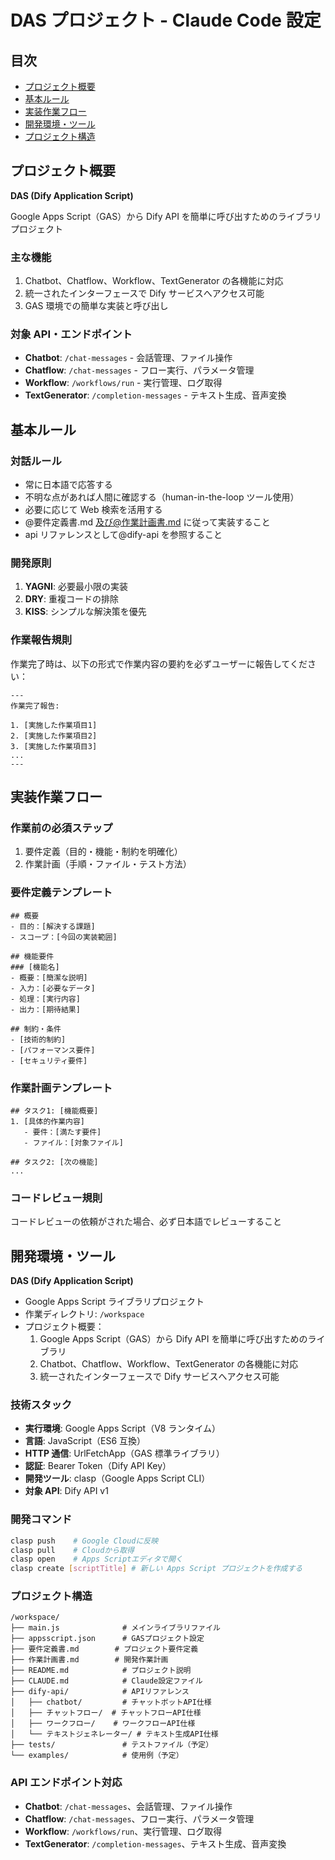 # DAS プロジェクト - Claude Code 設定

## 目次

- [プロジェクト概要](#プロジェクト概要)
- [基本ルール](#基本ルール)
- [実装作業フロー](#実装作業フロー)
- [開発環境・ツール](#開発環境ツール)
- [プロジェクト構造](#プロジェクト構造)

## プロジェクト概要

**DAS (Dify Application Script)**

Google Apps Script（GAS）から Dify API を簡単に呼び出すためのライブラリプロジェクト

### 主な機能

1. Chatbot、Chatflow、Workflow、TextGenerator の各機能に対応
2. 統一されたインターフェースで Dify サービスへアクセス可能
3. GAS 環境での簡単な実装と呼び出し

### 対象 API・エンドポイント

- **Chatbot**: `/chat-messages` - 会話管理、ファイル操作
- **Chatflow**: `/chat-messages` - フロー実行、パラメータ管理
- **Workflow**: `/workflows/run` - 実行管理、ログ取得
- **TextGenerator**: `/completion-messages` - テキスト生成、音声変換

## 基本ルール

### 対話ルール

- 常に日本語で応答する
- 不明な点があれば人間に確認する（human-in-the-loop ツール使用）
- 必要に応じて Web 検索を活用する
- @要件定義書.md 及び@作業計画書.md に従って実装すること
- api リファレンスとして@dify-api を参照すること

### 開発原則

1. **YAGNI**: 必要最小限の実装
2. **DRY**: 重複コードの排除
3. **KISS**: シンプルな解決策を優先

### 作業報告規則

作業完了時は、以下の形式で作業内容の要約を必ずユーザーに報告してください：

```
---
作業完了報告:

1. [実施した作業項目1]
2. [実施した作業項目2]
3. [実施した作業項目3]
...
---
```

## 実装作業フロー

### 作業前の必須ステップ

1. 要件定義（目的・機能・制約を明確化）
2. 作業計画（手順・ファイル・テスト方法）

### 要件定義テンプレート

```
## 概要
- 目的：[解決する課題]
- スコープ：[今回の実装範囲]

## 機能要件
### [機能名]
- 概要：[簡潔な説明]
- 入力：[必要なデータ]
- 処理：[実行内容]
- 出力：[期待結果]

## 制約・条件
- [技術的制約]
- [パフォーマンス要件]
- [セキュリティ要件]
```

### 作業計画テンプレート

```
## タスク1: [機能概要]
1. [具体的作業内容]
   - 要件：[満たす要件]
   - ファイル：[対象ファイル]

## タスク2: [次の機能]
...
```

### コードレビュー規則

コードレビューの依頼がされた場合、必ず日本語でレビューすること

## 開発環境・ツール

**DAS (Dify Application Script)**

- Google Apps Script ライブラリプロジェクト
- 作業ディレクトリ: `/workspace`
- プロジェクト概要：
  1. Google Apps Script（GAS）から Dify API を簡単に呼び出すためのライブラリ
  2. Chatbot、Chatflow、Workflow、TextGenerator の各機能に対応
  3. 統一されたインターフェースで Dify サービスへアクセス可能

### 技術スタック

- **実行環境**: Google Apps Script（V8 ランタイム）
- **言語**: JavaScript（ES6 互換）
- **HTTP 通信**: UrlFetchApp（GAS 標準ライブラリ）
- **認証**: Bearer Token（Dify API Key）
- **開発ツール**: clasp（Google Apps Script CLI）
- **対象 API**: Dify API v1

### 開発コマンド

```bash
clasp push    # Google Cloudに反映
clasp pull    # Cloudから取得
clasp open    # Apps Scriptエディタで開く
clasp create [scriptTitle] # 新しい Apps Script プロジェクトを作成する
```

### プロジェクト構造

```
/workspace/
├── main.js              # メインライブラリファイル
├── appsscript.json      # GASプロジェクト設定
├── 要件定義書.md        # プロジェクト要件定義
├── 作業計画書.md        # 開発作業計画
├── README.md            # プロジェクト説明
├── CLAUDE.md            # Claude設定ファイル
├── dify-api/            # APIリファレンス
│   ├── chatbot/         # チャットボットAPI仕様
│   ├── チャットフロー/  # チャットフローAPI仕様
│   ├── ワークフロー/    # ワークフローAPI仕様
│   └── テキストジェネレーター/ # テキスト生成API仕様
├── tests/               # テストファイル（予定）
└── examples/            # 使用例（予定）
```

### API エンドポイント対応

- **Chatbot**: `/chat-messages`、会話管理、ファイル操作
- **Chatflow**: `/chat-messages`、フロー実行、パラメータ管理
- **Workflow**: `/workflows/run`、実行管理、ログ取得
- **TextGenerator**: `/completion-messages`、テキスト生成、音声変換
